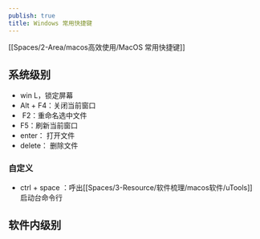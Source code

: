 ```yaml
---
publish: true
title: Windows 常用快捷键
---
```

[[Spaces/2-Area/macos高效使用/MacOS 常用快捷键]]
## 系统级别

- win L，锁定屏幕
- Alt + F4：关闭当前窗口
-  F2：重命名选中文件
- F5：刷新当前窗口
- enter： 打开文件
- delete： 删除文件

### 自定义
- ctrl + space ：呼出[[Spaces/3-Resource/软件梳理/macos软件/uTools]] 启动台命令行

## 软件内级别